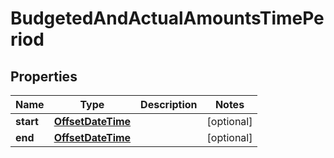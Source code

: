 

# BudgetedAndActualAmountsTimePeriod


## Properties

| Name | Type | Description | Notes |
|------------ | ------------- | ------------- | -------------|
|**start** | [**OffsetDateTime**](OffsetDateTime.md) |  |  [optional] |
|**end** | [**OffsetDateTime**](OffsetDateTime.md) |  |  [optional] |



